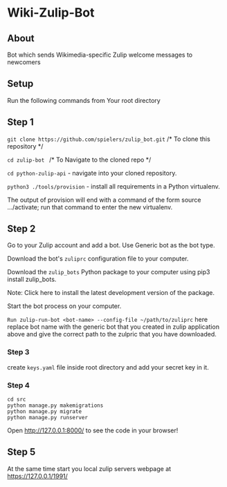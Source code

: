 # Wiki-Zulip-Bot

## About 
Bot which sends Wikimedia-specific Zulip welcome messages to newcomers

## Setup
Run the following commands from Your root directory

## Step 1

`git clone https://github.com/spielers/zulip_bot.git`  /* To clone this repository */

`cd zulip-bot ` /* To Navigate to the cloned repo */

`cd python-zulip-api` - navigate into your cloned repository.

`python3 ./tools/provision` - install all requirements in a Python virtualenv.

The output of provision will end with a command of the form source .../activate; run that command to enter the new virtualenv. 


## Step 2 

Go to your Zulip account and add a bot. Use Generic bot as the bot type.

Download the bot's `zuliprc` configuration file to your computer.

Download the `zulip_bots` Python package to your computer using pip3 install zulip_bots.

Note: Click here to install the latest development version of the package.

Start the bot process on your computer.

`Run zulip-run-bot <bot-name> --config-file ~/path/to/zuliprc`
here replace bot name with the generic bot that you created in zulip application above and give the correct path to the zulpric that you have downloaded.

### Step 3
create `keys.yaml` file inside root directory
and add your secret key in it.

### Step 4
```
cd src
python manage.py makemigrations
python manage.py migrate
python manage.py runserver 
```

Open http://127.0.0.1:8000/ to see the code in your browser!

## Step 5

At the same time start you local zulip servers webpage at https://127.0.0.1/1991/  

